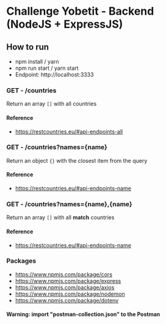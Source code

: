 # Challenge Yobetit - Backend (NodeJS + ExpressJS)

## How to run

- npm install / yarn
- npm run start / yarn start
- Endpoint: http://localhost:3333

### GET - /countries

Return an array `[]` with all countries

#### Reference

- https://restcountries.eu/#api-endpoints-all

### GET - /countries?names={name}

Return an object `{}` with the closest item from the query

#### Reference

- https://restcountries.eu/#api-endpoints-name

### GET - /countries?names={name},{name}

Return an array `[]` with all **match** countries

#### Reference

- https://restcountries.eu/#api-endpoints-name

### Packages

- https://www.npmjs.com/package/cors
- https://www.npmjs.com/package/express
- https://www.npmjs.com/package/axios
- https://www.npmjs.com/package/nodemon
- https://www.npmjs.com/package/dotenv

#### Warning: import "postman-collection.json" to the Postman
